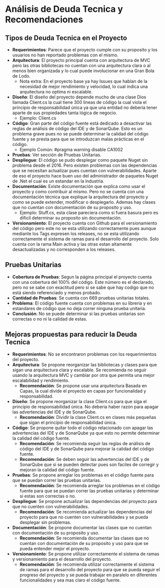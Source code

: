 # Análisis de Deuda Tecnica y Recomendaciones

## Tipos de Deuda Tecnica en el Proyecto
- **Requerimientos**: Parece que el proyecto cumple con su proposito y los usuarios no han reportado problemas con el mismo.
- **Arquitectura**: El proyecto principal cuenta con arquitectura de MVC pero las otras bibliotecas no cuentan con una arquitectura clara o al menos bien organizada y lo cual puede involucionar en una Gran Bola de Lodo.
	- Nota extra: En el proyecto base ya hay Issues que hablan de la necesidad de mejor rendimiento y velocidad, lo cual indica una arquitectura no optima ni escalable.
- **Diseño**: El diseño del proyecto depende mucho de una clase Dios llamada Client.cs la cual tiene 300 lineas de código la cual viola el principio de responsabilidad única ya que una entidad no debería tener aparte de sus propiedades tanta lógica de negocio.
	- Ejemplo: Client.cs
- **Código**: Gran parte del código fuente está dedicado a desactivar las reglas de análisis de código del IDE y de SonarQube. Esto es un problema grave pues no se puede determinar la calidad del código fuente y se presta para que se introduzcan malas prácticas en el código.
	- Ejemplo Común:  #pragma warning disable CA1002
- **Pruebas**: Ver sección de Pruebas Unitarias.
- **Despliegue**: El código se pudo desplegar como paquete Nuget sin problema desde el 2016. Pero existen problemas con las dependencias que se necesitan actualizar pues cuentan con vulnerabilidades. Aparte de eso el proyecto hace buen uso del administrador de paquetes Nuget de .Net el cual es un estandar en la industria.
- **Documentación**: Existe documentación que explica como usar el proyecto y como contribuir al mismo. Pero no se cuenta con una documentación técnica que explique la arquitectura del proyecto y como se puede extender, modificar o desplegarlo. Ademas hay clases que no cuentan con documentación de su proposito y uso.
	- Ejemplo: Stuff.cs, esta clase pareciera como si fuera basura pero es dificil determinar su proposito sin documentación.
- **Versionamiento**: El proyecto cuenta con Github para el versionamiento del código pero este no se esta utilizando correctamente pues aunque mediante los Tags expresen los releases, no se esta utilizando correctamente el sistema de ramas para el desarrollo del proyecto. Solo cuenta con la rama Main activa y las otras estan altamente desactualizadas y no corresponden a los releases.

## Pruebas Unitarias
- **Cobertura de Pruebas**: Segun la página principal el proyecto cuenta con una cobertura del 100% del código. Este número es el declarado, pero no se sabe con exactitud pero si se sabe que hay codigo que no está siendo referenciado y menos probado.
- **Cantidad de Pruebas**: Se cuenta con 669 pruebas unitarias totales.
- **Problema**: El código fuente cuenta con problemas en su libreria y en estandares de código que no deja correr ninguna prueba unitaria.
- **Conclusión**: No se puede determinar si las pruebas unitarias son correctas o no ni la calidad de estas.

## Mejoras propuestas para reducir la Deuda Tecnica
- **Requerimientos**: No se encontraron problemas con los requerimientos del proyecto.
- **Arquitectura**: Se propone reorganizar las bibliotecas y clases para que sigan una arquitectura clara y escalable. Se recomienda no seguir usando la arquitectura MVC y cambiar por otra que permita una mejor escalabilidad y rendimiento.
	- **Recomendación**: Se propone usar una arquitectura Basada en Capas, la cual divide el proyecto en capas por funcionalidad y responsabilidad.
- **Diseño**: Se propone reorganizar la clase Client.cs para que siga el principio de responsabilidad única. No deberia haber razón para apagar las advertencias del IDE y de SonarQube.
	- **Recomendación**: Dividir la clase Client.cs en clases más pequeñas que sigan el principio de responsabilidad única.
- **Código**: Se propone quitar todo el código relacionado con apagar las advertencias del IDE y de SonarQube ya que esto no permite determinar la calidad del código fuente.
	- **Recomendación**: Se recomienda seguir las reglas de análisis de código del IDE y de SonarQube para mejorar la calidad del código fuente.
	- **Recomendación**: Se deben seguir las advertencias del IDE y de SonarQube que si se pueden detectar pues son faciles de corregir y mejoran la calidad del código fuente.
- **Pruebas**: Se propone arreglar los problemas en el código fuente para que se puedan correr las pruebas unitarias.
	- **Recomendación**: Se recomienda arreglar los problemas en el código fuente para que se puedan correr las pruebas unitarias y determinar si estas son correctas o no.
- **Despliegue**: Se propone actualizar las dependencias del proyecto para que no cuenten con vulnerabilidades.
	- **Recomendación**: Se recomienda actualizar las dependencias del proyecto para que no cuenten con vulnerabilidades y se pueda desplegar sin problemas.
- **Documentación**: Se propone documentar las clases que no cuentan con documentación de su proposito y uso.
	- **Recomendación**: Se recomienda documentar las clases que no cuentan con documentación de su proposito y uso para que se pueda entender mejor el proyecto.
- **Versionamiento**: Se propone utilizar correctamente el sistema de ramas y versionamiento para el desarrollo del proyecto.
	- **Recomendación**: Se recomienda utilizar correctamente el sistema de ramas para el desarrollo del proyecto para que se pueda seguir el progreso del proyecto y se pueda trabajar en paralelo en diferentes funcionalidades y sea mas claro el código fuente.
